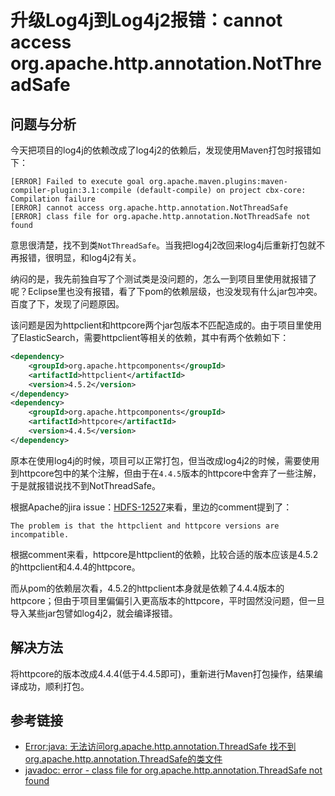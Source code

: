 # 升级Log4j到Log4j2报错：cannot access org.apache.http.annotation.NotThreadSafe

## 问题与分析

今天把项目的log4j的依赖改成了log4j2的依赖后，发现使用Maven打包时报错如下：
```
[ERROR] Failed to execute goal org.apache.maven.plugins:maven-compiler-plugin:3.1:compile (default-compile) on project cbx-core: Compilation failure
[ERROR] cannot access org.apache.http.annotation.NotThreadSafe
[ERROR] class file for org.apache.http.annotation.NotThreadSafe not found
```

<!--more-->
意思很清楚，找不到类`NotThreadSafe`。当我把log4j2改回来log4j后重新打包就不再报错，很明显，和log4j2有关。

纳闷的是，我先前独自写了个测试类是没问题的，怎么一到项目里使用就报错了呢？Eclipse里也没有报错，看了下pom的依赖层级，也没发现有什么jar包冲突。百度了下，发现了问题原因。

该问题是因为httpclient和httpcore两个jar包版本不匹配造成的。由于项目里使用了ElasticSearch，需要httpclient等相关的依赖，其中有两个依赖如下：
```xml
<dependency>
	<groupId>org.apache.httpcomponents</groupId>
    <artifactId>httpclient</artifactId>
    <version>4.5.2</version>
</dependency>
<dependency>
    <groupId>org.apache.httpcomponents</groupId>
    <artifactId>httpcore</artifactId>
    <version>4.4.5</version>
</dependency>
```

原本在使用log4j的时候，项目可以正常打包，但当改成log4j2的时候，需要使用到httpcore包中的某个注解，但由于在`4.4.5`版本的httpcore中舍弃了一些注解，于是就报错说找不到NotThreadSafe。

根据Apache的jira issue：[HDFS-12527](https://issues.apache.org/jira/browse/HDFS-12527)来看，里边的comment提到了：
```
The problem is that the httpclient and httpcore versions are incompatible.
```

根据comment来看，httpcore是httpclient的依赖，比较合适的版本应该是4.5.2的httpclient和4.4.4的httpcore。

而从pom的依赖层次看，4.5.2的httpclient本身就是依赖了4.4.4版本的httpcore；但由于项目里偏偏引入更高版本的httpcore，平时固然没问题，但一旦导入某些jar包譬如log4j2，就会编译报错。

## 解决方法

将httpcore的版本改成4.4.4(低于4.4.5即可)，重新进行Maven打包操作，结果编译成功，顺利打包。

## 参考链接

* [Error:java: 无法访问org.apache.http.annotation.ThreadSafe 找不到org.apache.http.annotation.ThreadSafe的类文件](https://blog.csdn.net/jfqqqqq/article/details/81464236)
* [javadoc: error - class file for org.apache.http.annotation.ThreadSafe not found](https://issues.apache.org/jira/browse/HDFS-12527)
